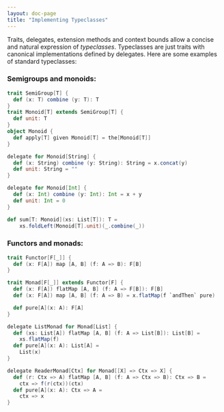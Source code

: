 ```yaml
---
layout: doc-page
title: "Implementing Typeclasses"
---
```


Traits, delegates, extension methods and context bounds
allow a concise and natural expression of _typeclasses_. Typeclasses are just traits
with canonical implementations defined by delegates. Here are some examples of standard typeclasses:

### Semigroups and monoids:

```scala
trait SemiGroup[T] {
  def (x: T) combine (y: T): T
}
trait Monoid[T] extends SemiGroup[T] {
  def unit: T
}
object Monoid {
  def apply[T] given Monoid[T] = the[Monoid[T]]
}

delegate for Monoid[String] {
  def (x: String) combine (y: String): String = x.concat(y)
  def unit: String = ""
}

delegate for Monoid[Int] {
  def (x: Int) combine (y: Int): Int = x + y
  def unit: Int = 0
}

def sum[T: Monoid](xs: List[T]): T =
    xs.foldLeft(Monoid[T].unit)(_.combine(_))
```

### Functors and monads:

```scala
trait Functor[F[_]] {
  def (x: F[A]) map [A, B] (f: A => B): F[B]
}

trait Monad[F[_]] extends Functor[F] {
  def (x: F[A]) flatMap [A, B] (f: A => F[B]): F[B]
  def (x: F[A]) map [A, B] (f: A => B) = x.flatMap(f `andThen` pure)

  def pure[A](x: A): F[A]
}

delegate ListMonad for Monad[List] {
  def (xs: List[A]) flatMap [A, B] (f: A => List[B]): List[B] =
    xs.flatMap(f)
  def pure[A](x: A): List[A] =
    List(x)
}

delegate ReaderMonad[Ctx] for Monad[[X] => Ctx => X] {
  def (r: Ctx => A) flatMap [A, B] (f: A => Ctx => B): Ctx => B =
    ctx => f(r(ctx))(ctx)
  def pure[A](x: A): Ctx => A =
    ctx => x
}
```

